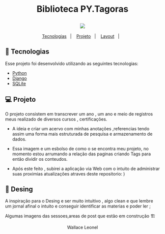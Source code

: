
<h1 align="center">
  Biblioteca PY.Tagoras  
  </h1>                                                   
                                                   
                                                     
<h2 align="center">
    <img src="https://github.com/wallaceleonel/py/blob/main/son_blog/media/banner.png">
</h2>


<p align="center">
  <a href="#rocket-tecnologias">Tecnologias</a>&nbsp;&nbsp;&nbsp;|&nbsp;&nbsp;&nbsp;
  <a href="#-projeto">Projeto</a>&nbsp;&nbsp;&nbsp;|&nbsp;&nbsp;&nbsp;
  <a href="#-layout">Layout</a>&nbsp;&nbsp;&nbsp;|&nbsp;&nbsp;&nbsp;
 


<br>
  
## 🚀 Tecnologias

Esse projeto foi desenvolvido utilizando as seguintes tecnologias:

- [Python](https://www.python.org/)
- [Django](https://www.djangoproject.com/)
- [SQLite](https://www.sqlite.org/index.html)


## 💻 Projeto
  
  O projeto consistem em transcrever um ano , um ano e meio de registros meus realizado de diversos cursos , certificações. 

  - A ideia e criar um acervo com minhas anotações ,referencias tendo assim uma forma mais estruturada de pesquisa e armazenamento de dados.
  
  - Essa imagem e um esbolso de como o se encontra meu projeto, no momento estou arrumando a relação das paginas criando Tags para então dividir os conteudos.
  
  - Após este feito , subirei a aplicação via Web com o intuito de administrar suas proximias atualizações atraves deste repositorio: ) 
  
  
  
  ## 📖 Desing 
  
  A inspiração para o Desing e ser muito intuitivo , algo clean e que lembre um jornal afinal o intuito e conseguir identificar as materias e poder ler ;
  
  Algumas imagens das sessoes,areas de post que estão em construção 🏗️
  
  

                                          
                                          
 <p align="center">Wallace Leonel </p>
 

